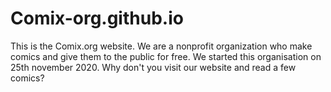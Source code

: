 # Comix-org.github.io
This is the Comix.org website. We are a nonprofit organization who make comics and give them to the public for free. We started this organisation on 25th november 2020. Why don't you visit our website and read a few comics?
